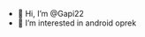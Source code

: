 - 👋 Hi, I’m @Gapi22
- 👀 I’m interested in android oprek

<!---
Gapi22/Gapi22 is a ✨ special ✨ repository because its `README.md` (this file) appears on your GitHub profile.
You can click the Preview link to take a look at your changes.
--->
